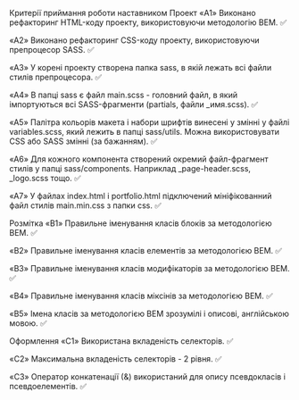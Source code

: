 Критерії приймання роботи наставником
Проект
«A1» Виконано рефакторинг HTML-коду проекту, використовуючи методологію BEM. ✅

«A2» Виконано рефакторинг CSS-коду проекту, використовуючи препроцесор SASS. ✅

«A3» У корені проекту створена папка sass, в якій лежать всі файли стилів препроцесора. ✅

«A4» В папці sass є файл main.scss - головний файл, в який імпортуються всі SASS-фрагменти (partials, файли \_имя.scss). ✅

«A5» Палітра кольорів макета і набори шрифтів винесені у змінні у файлі variables.scss, який лежить в папці sass/utils. Можна використовувати CSS або SASS змінні (за бажанням). ✅

«A6» Для кожного компонента створений окремий файл-фрагмент стилів у папці sass/components. Наприклад \_page-header.scss, \_logo.scss тощо. ✅

«A7» У файлах index.html і portfolio.html підключений мініфікованний файл стилів main.min.css з папки css. ✅

Розмітка
«B1» Правильне іменування класів блоків за методологією BEM. ✅

«B2» Правильне іменування класів елементів за методологією BEM. ✅

«B3» Правильне іменування класів модифікаторів за методологією BEM. ✅

«B4» Правильне іменування класів міксінів за методологією BEM. ✅

«B5» Імена класів за методологією BEM зрозумілі і описові, англійською мовою. ✅

Оформлення
«C1» Використана вкладеність селекторів. ✅

«C2» Максимальна вкладеність селекторів - 2 рівня. ✅

«C3» Оператор конкатенації (&) використаний для опису псевдокласів і псевдоелементів. ✅
